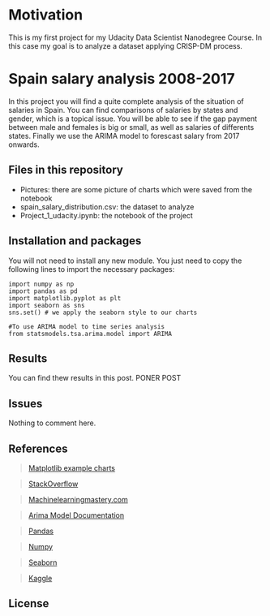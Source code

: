 # Motivation
This is my first project for my Udacity Data Scientist Nanodegree Course. In this case my goal is to analyze a dataset applying CRISP-DM process. 

# Spain salary analysis 2008-2017

In this project you will find a quite complete analysis of the situation of salaries in Spain. You can find comparisons of salaries by states and gender, which is a topical issue. You will be able to see if the gap payment between male and females is big or small, as well as salaries of differents states. Finally we use the ARIMA model to forescast salary from 2017 onwards.

## Files in this repository
- Pictures: there are some picture of charts which were saved from the notebook
- spain_salary_distribution.csv: the dataset to analyze
- Project_1_udacity.ipynb: the notebook of the project
## Installation and packages
You will not need to install any new module. You just need to copy the following lines to import the necessary packages:
``` 
import numpy as np
import pandas as pd
import matplotlib.pyplot as plt
import seaborn as sns
sns.set() # we apply the seaborn style to our charts

#To use ARIMA model to time series analysis
from statsmodels.tsa.arima.model import ARIMA
```

## Results
You can find thew results in this post. PONER POST
## Issues
Nothing to comment here.

## References
> [Matplotlib example charts](https://pythonspot.com/matplotlib-bar-chart/)

> [StackOverflow](https://stackoverflow.com/)

> [Machinelearningmastery.com](https://machinelearningmastery.com/time-series-forecasting-methods-in-python-cheat-sheet/)

> [Arima Model Documentation](https://www.statsmodels.org/stable/generated/statsmodels.tsa.arima.model.ARIMA.html)

> [Pandas](https://pandas.pydata.org/)

> [Numpy](https://numpy.org/)

> [Seaborn](https://seaborn.pydata.org/)

> [Kaggle](https://www.kaggle.com/)


## License

